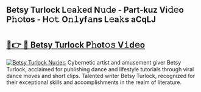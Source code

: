 ## Betsy Turlock L𝚎a𝚔ed N𝚞𝚍e - Part-kuz Vi𝚍𝚎o P𝚑𝚘tos - H𝚘𝚝 O𝚗𝚕yf𝚊ns L𝚎a𝚔s aCqLJ

# <h2><a href="http://kf0isgp.oniu.top/?m=Betsy+Turlock">🔗👉 🔴 Betsy Turlock P𝚑ot𝚘𝚜 V𝚒d𝚎o</a></h2>

[![Betsy Turlock Nu𝚍e𝚜](https://i.imgur.com/0qMVB7G.gif)](http://kf0isgp.oniu.top/?m=Betsy+Turlock)
Cybernetic artist and amusement giver Betsy Turlock, acclaimed for publishing dance and lifestyle tutorials through viral dance moves and short clips. Talented writer Betsy Turlock, recognized for their exceptional skills and accomplishments in the realm of literature.  
